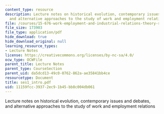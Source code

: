 ```yaml
---
content_type: resource
description: Lecture notes on historical evolution, contemporary issues and debates,
  and alternative approaches to the study of work and employment relations
file: /courses/15-676-work-employment-and-industrial-relations-theory-spring-2008/11159fcc39372ec91b45bb8c004db061_ses1_intro.pdf
file_size: 173903
file_type: application/pdf
hide_download: true
hide_download_original: null
learning_resource_types:
- Lecture Notes
license: https://creativecommons.org/licenses/by-nc-sa/4.0/
ocw_type: OCWFile
parent_title: Lecture Notes
parent_type: CourseSection
parent_uid: da5dcd13-49c0-0762-862a-ae35841bb4ce
resourcetype: Document
title: ses1_intro.pdf
uid: 11159fcc-3937-2ec9-1b45-bb8c004db061
---
```

Lecture notes on historical evolution, contemporary issues and debates, and alternative approaches to the study of work and employment relations